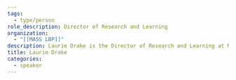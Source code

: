 ```yaml
---
tags:
  - type/person
role_description: Director of Research and Learning
organization:
  - "[[MASS LBP]]"
description: Laurie Drake is the Director of Research and Learning at MASS LBP, Canada's home for democratic innovation and public strategy. She works on a wide range of policy projects, and helps clients develop unbiased programming and balanced learning materials that support citizen engagement.
title: Laurie Drake
categories:
  - speaker
---
```

